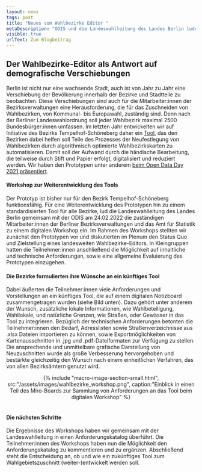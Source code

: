 ```yaml
---
layout: news
tags: post
title: "Neues vom Wahlbezirke Editor "
metaDescription: "ODIS und die Landeswahlleitung des Landes Berlin luden Mitarbeiter:innen der Bezirksverwaltungen zu einem digitalen Workshop ein. Er bot die Möglichkeit, unseren Prototypen des Wahlbezirke Editors vorzustellen, sowie Feedback und Anforderungen zu sammeln."
visible: true
urlText: Zum Blogbeitrag
---
```


## Der Wahlbezirke-Editor als Antwort auf demografische Verschiebungen

Berlin ist nicht nur eine wachsende Stadt, auch ist von Jahr zu Jahr eine Verschiebung der Bevölkerung innerhalb der Bezirke und Stadtteile zu beobachten.  Diese Verschiebungen sind auch für die Mitarbeiter:innen der Bezirksverwaltungen eine Herausforderung, die für das Zuschneiden von Wahlbezirken, von Kommunal- bis Europawahl, zuständig sind. Denn nach der Berliner Landeswahlordnung soll jeder Wahlbezirk maximal 2500 Bundesbürger:innen umfassen. Im letzten Jahr entwickelten wir auf Initiative des Bezirks Tempelhof-Schöneberg daher ein [Tool](https://wahlbezirke.odis-berlin.de), das den Bezirken dabei helfen soll Teile des Prozesses der Neufestlegung von Wahlbezirken durch algorithmisch optimierte Wahlbezirkskarten zu automatisieren. Damit soll der Aufwand durch die händische Bearbeitung, die teilweise durch Stift und Papier erfolgt, digitalisiert und reduziert werden. Wir haben den Prototypen unter anderem [beim Open Data Day 2021 präsentiert](https://youtu.be/v4sS_yGK_6U?t=13346).  

#### Workshop zur Weiterentwicklung des Tools

Der Prototyp ist bisher nur für den Bezirk Tempelhof-Schöneberg funktionsfähig. Für eine Weiterentwicklung des Prototypen hin zu einem standardisierten Tool für alle Bezirke, lud die Landeswahlleitung des Landes Berlin gemeinsam mit der ODIS am 24.02.2022 die zuständigen Mitarbeiter:innen der Berliner Bezirksverwaltungen und das Amt für Statistik zu einem digitalen Workshop ein. Im Rahmen des Workshops stellten wir zunächst den Prototypen vor und diskutierten im Plenum den Status Quo und Zielstellung eines landesweiten Wahlbezirke-Editors. In Kleingruppen hatten die Teilnehmer:innen anschließend die Möglichkeit auf inhaltliche und technische Anforderungen, sowie eine allgemeine Evaluierung des Prototypen einzugehen.  

#### Die Bezirke formulierten ihre Wünsche an ein künftiges Tool

Dabei äußerten die Teilnehmer:innen viele Anforderungen und Vorstellungen an ein künftiges Tool, die auf einem digitalen Notizboard zusammengetragen wurden (siehe Bild unten). Dazu gehört unter anderem der Wunsch, zusätzliche lokale Informationen, wie Wahlbeteiligung, Wahllokale, und natürliche Grenzen, wie Straßen, oder Gewässer in das Tool zu integrieren. Bezüglich der technischen Anforderungen betonten die Teilnehmer:innen  den Bedarf, Adresslisten sowie Straßenverzeichnisse aus .xlsx Dateien importieren zu können, sowie Exportmöglichkeiten von Kartenausschnitten in .jpg und .pdf-Dateiformaten zur Verfügung zu stellen. Die ansprechende und unmittelbare grafische Darstellung von Neuzuschnitten wurde als große Verbesserung hervorgehoben und bestärkte gleichzeitig den Wunsch nach einem einheitlichen Verfahren, das von allen Bezirksämtern genutzt wird.  

<center>
{% include "macro-image-section-small.html", src:"/assets/images/wahlbezirke_workshop.png", caption:"Einblick in einen Teil des Miro-Boards zur Sammlung von Anforderungen an das Tool beim digitalen Workshop" %}
</center>

<br>

#### Die nächsten Schritte

Die Ergebnisse des Workshops haben wir gemeinsam mit der Landeswahlleitung in einen Anforderungskatalog überführt. Die Teilnehmer:innen des Workshops haben nun die Möglichkeit den Anforderungskatalog zu kommentieren und zu ergänzen. Abschließend steht die Entscheidung an, ob und wie ein zukünftiges Tool zum Wahlgebietszuschnitt (weiter-)entwickelt werden soll.
